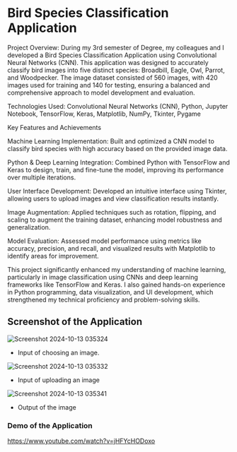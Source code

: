 # Bird Species Classification Application

Project Overview: During my 3rd semester of Degree, my colleagues and I developed a Bird Species Classification Application using Convolutional Neural Networks (CNN). 
This application was designed to accurately classify bird images into five distinct species: Broadbill, Eagle, Owl, Parrot, and Woodpecker. 
The image dataset consisted of 560 images, with 420 images used for training and 140 for testing, ensuring a balanced and comprehensive approach to model development and evaluation.

Technologies Used: Convolutional Neural Networks (CNN), Python, Jupyter Notebook, TensorFlow, Keras, Matplotlib, NumPy, Tkinter, Pygame

Key Features and Achievements

Machine Learning Implementation: Built and optimized a CNN model to classify bird species with high accuracy based on the provided image data.

Python & Deep Learning Integration: Combined Python with TensorFlow and Keras to design, train, and fine-tune the model, improving its performance over multiple iterations.

User Interface Development: Developed an intuitive interface using Tkinter, allowing users to upload images and view classification results instantly.

Image Augmentation: Applied techniques such as rotation, flipping, and scaling to augment the training dataset, enhancing model robustness and generalization.

Model Evaluation: Assessed model performance using metrics like accuracy, precision, and recall, and visualized results with Matplotlib to identify areas for improvement.

This project significantly enhanced my understanding of machine learning, particularly in image classification using CNNs and deep learning frameworks like TensorFlow and Keras. 
I also gained hands-on experience in Python programming, data visualization, and UI development, which strengthened my technical proficiency and problem-solving skills.

## Screenshot of the Application

![Screenshot 2024-10-13 035324](https://github.com/user-attachments/assets/1a7fe1bd-9149-494a-94ea-28cc5aac373e)
- Input of choosing an image.

![Screenshot 2024-10-13 035332](https://github.com/user-attachments/assets/6cc76aa8-32ee-4d22-b22f-a5ab4cd06cae)
- Input of uploading an image

![Screenshot 2024-10-13 035341](https://github.com/user-attachments/assets/69040adb-cb11-4307-9f70-54606e49aae4)
- Output of the image

### Demo of the Application
https://www.youtube.com/watch?v=jHFYcHODoxo
